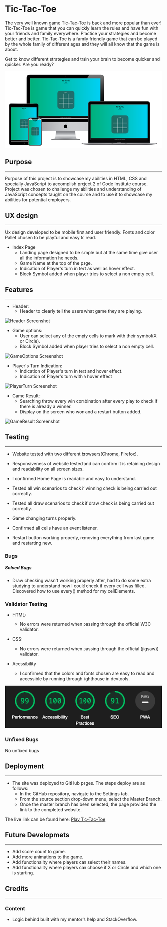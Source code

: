 # Tic-Tac-Toe
The very well known game Tic-Tac-Toe is back and more popular than ever! Tic-Tac-Toe is game that you can quickly learn the rules and have fun with your friends and family everywhere.
Practice your strategies and become better and better. Tic-Tac-Toe is a family friendly game that can be played by the whole family of different ages and they will all know that the game is about.

Get to know different strategies and train your brain to become quicker and quicker.
Are you ready?

![Screens Screenshot](assets/images/screens-screenshot.png)

## Purpose
------

Purpose of this project is to showcase my abilities in HTML, CSS and specially JavaScript to accomplish project 2 of Code Institute course. 
Project was chosen to challenge my abilities and understanding of JavaScript concepts taught on the course and to use it to showcase my abilities for potential employers.

## UX design
------

Ux design developed to be mobile first and user friendly.
Fonts and color Pallet chosen to be playful and easy to read.

- Index Page
    - Landing page designed to be simple but at the same time give user all the information he needs.
    - Game Name at the top of the page.
    - Indication of Player's turn in text as well as hover effect.
    - Block Symbol added when player tries to select a non empty cell.

## Features
------

- Header:
    - Header to clearly tell the users what game they are playing.

![Header Screenshot](assets/images/navbar-screenshot.png)

- Game options:
    - User can select any of the empty cells to mark with their symbol(X or Circle).
    - Block Symbol added when player tries to select a non empty cell.

![GameOptions Screenshot](assets/images/navbar-screenshot.png)

- Player's Turn Indication:  
    - Indication of Player's turn in text and hover effect.
    - Indication of Player's turn with a hover effect

![PlayerTurn Screenshot](assets/images/navbar-screenshot.png)

- Game Result:
    - Searching throw every win combination after every play to check if there is already a winner.
    - Display on the screen who won and a restart button added.

![GameResult Screenshot](assets/images/navbar-screenshot.png)

## Testing
------

- Website tested with two different browsers(Chrome, Firefox).

- Responsiveness of website tested and can confirm it is retaining design and readability on all screen sizes.

- I confirmed Home Page is readable and easy to understand.

- Tested all win scenarios to check if winning check is being carried out correctly.

- Tested all draw scenarios to check if draw check is being carried out correctly.

- Game changing turns properly.

- Confirmed all cells have an event listener.

- Restart button working properly, removing everything from last game and restarting new.

### Bugs

##### Solved Bugs

- Draw checking wasn't working properly after, had to do some extra studying to understand how I could check if every cell was filled. Discovered how to use every() method for my cellElements.

### Validator Testing
- HTML: 
    - No errors were returned when passing through the official W3C validator.

- CSS: 
    - No errors were returned when passing through the official (jigsaw)) validator.

- Acessibility
    - I confirmed that the colors and fonts chosen are easy to read and accessible by running through lighthouse in devtools.

![LightHouse Screenshot](assets/images/lighthouse-screenshot.png)

### Unfixed Bugs
No unfixed bugs

## Deployment
------

- The site was deployed to GitHub pages. The steps deploy are as follows:
    - In the GitHub repository, navigate to the Settings tab.
    - From the source section drop-down menu, select the Master Branch.
    - Once the master branch has been selected, the page provided the link to the completed website.

The live link can be found here: <a href="https://marcogabarron.github.io/tic-tac-toe/" target="_blank">Play Tic-Tac-Toe</a>

## Future Developmets
------

- Add score count to game.
- Add more animations to the game. 
- Add functionality where players can select their names.
- Add functionality where players can choose if X or Circle and which one is starting.

## Credits
------

### Content
- Logic behind built with my mentor's help and StackOverflow.
